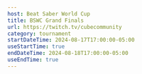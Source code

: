 ```yaml
---
host: Beat Saber World Cup
title: BSWC Grand Finals
url: https://twitch.tv/cubecommunity
category: tournament
startDateTime: 2024-08-17T17:00:00-05:00
useStartTime: true
endDateTime: 2024-08-18T17:00:00-05:00
useEndTime: true
---
```

